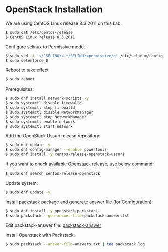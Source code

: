 # OpenStack Installation
We are using CentOS Linux release 8.3.2011 on this Lab.

```bash
$ sudo cat /etc/centos-release
$ CentOS Linux release 8.3.2011
```

Configure selinux to Permissive mode:

```bash
$ sudo sed -i 's/^SELINUX=.*/SELINUX=permissive/g' /etc/selinux/config
$ sudo setenforce 0
```

Reboot to take effect
```bash
$ sudo reboot
```

Prerequisites:
```bash
$ sudo dnf install network-scripts -y
$ sudo systemctl disable firewalld
$ sudo systemctl stop firewalld
$ sudo systemctl disable NetworkManager
$ sudo systemctl stop NetworkManager
$ sudo systemctl enable network
$ sudo systemctl start network
```

Add the OpenStack Ussuri release repository:
```bash
$ sudo dnf update -y
$ sudo dnf config-manager --enable powertools
$ sudo dnf install -y centos-release-openstack-ussuri
```

If you want to check available Openstack release, use below command:
```bash
$ sudo dnf search centos-release-openstack
```

Update system:
```bash
$ sudo dnf update -y
```

Install packstack package and generate answer file (for Configuration):
```bash
$ sudo dnf install -y openstack-packstack
$ sudo packstack --gen-answer-file=packstack-answer.txt
```

Edit packstack-answer file:
[packstack-answer]()

Install Openstack with Packstack:
```bash
$ sudo packstack --answer-file=answers.txt | tee packstack.log
```